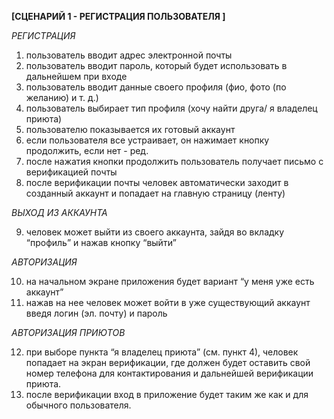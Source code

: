 **[СЦЕНАРИЙ 1 - РЕГИСТРАЦИЯ ПОЛЬЗОВАТЕЛЯ ]**

*РЕГИСТРАЦИЯ*

1. пользователь вводит адрес электронной почты
2. пользователь вводит пароль, который будет использовать в дальнейшем при входе
3. пользователь вводит данные своего профиля (фио, фото (по желанию) и т. д.)
4. пользователь выбирает тип профиля (хочу найти друга/ я владелец приюта)
5. пользователю показывается их готовый аккаунт
6. если пользователя все устраивает, он нажимает кнопку продолжить, если нет - ред.
7. после нажатия кнопки продолжить пользователь получает письмо с верификацией почты
8. после верификации почты человек автоматически заходит в созданный аккаунт и попадает на главную страницу (ленту)

*ВЫХОД ИЗ АККАУНТА*

9. человек может выйти из своего аккаунта, зайдя во вкладку “профиль” и нажав кнопку “выйти”

*АВТОРИЗАЦИЯ*

10. на начальном экране приложения будет вариант “у меня уже есть аккаунт”
11. нажав на нее человек может войти в уже существующий аккаунт введя логин (эл. почту) и пароль

*АВТОРИЗАЦИЯ ПРИЮТОВ*

12. при выборе пункта “я владелец приюта” (см. пункт 4), человек попадает на экран верификации, где должен будет оставить свой номер телефона для контактирования и дальнейшей верификации приюта.
13. после верификации вход в приложение будет таким же как и для обычного пользователя.
